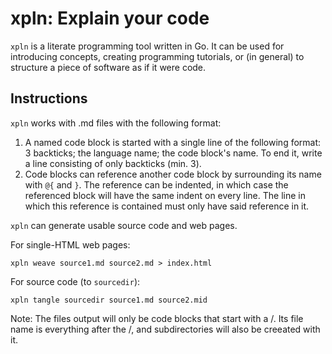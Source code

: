 # xpln: Explain your code

`xpln` is a literate programming tool written in Go. It can be used for introducing concepts, creating programming tutorials, or (in general) to structure a piece of software as if it were code.

## Instructions

`xpln` works with .md files with the following format:

1. A named code block is started with a single line of the following format: 3 backticks; the language name; the code block's name. To end it, write a line consisting of only backticks (min. 3).
2. Code blocks can reference another code block by surrounding its name with `@{` and `}`. The reference can be indented, in which case the referenced block will have the same indent on every line. The line in which this reference is contained must only have said reference in it.

`xpln` can generate usable source code and web pages.

For single-HTML web pages:
```
xpln weave source1.md source2.md > index.html
```

For source code (to `sourcedir`):
```
xpln tangle sourcedir source1.md source2.mid
```

Note: The files output will only be code blocks that start with a /. Its file name is everything after the /, and subdirectories will also be creeated with it.
